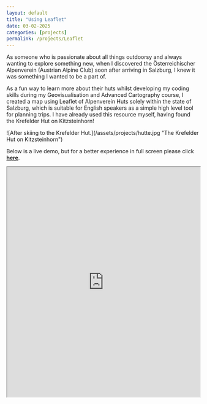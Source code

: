 ```yaml
---
layout: default
title: "Using Leaflet"
date: 03-02-2025
categories: [projects]
permalink: /projects/Leaflet
---
```

As someone who is passionate about all things outdoorsy and always wanting to explore something new, when I discovered the Österreichischer Alpenverein (Austrian Alpine Club) soon after arriving in Salzburg, I knew it was something I wanted to be a part of.

As a fun way to learn more about their huts whilst developing my coding skills during my Geovisualisation and Advanced Cartography course, I created a map using Leaflet of Alpenverein Huts solely within the state of Salzburg, which is suitable for English speakers as a simple high level tool for planning trips.
I have already used this resource myself, having found the Krefelder Hut on Kitzsteinhorn!

<div class="hut-image">
![After skiing to the Krefelder Hut.](/assets/projects/hutte.jpg "The Krefelder Hut on Kitzsteinhorn")

Below is a live demo, but for a better experience in full screen please click [**here**](https://maria-anna-gis.github.io/salz-huts/).
<iframe src="https://maria-anna-gis.github.io/salz-huts/" width="100%" height="600"></iframe>

